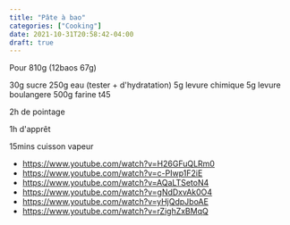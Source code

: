 ```yaml
---
title: "Pâte à bao"
categories: ["Cooking"]
date: 2021-10-31T20:58:42-04:00
draft: true
---
```


Pour 810g (12baos 67g)

30g sucre
250g eau (tester + d'hydratation)
5g levure chimique
5g levure boulangere
500g farine t45

2h de pointage

1h d'apprêt

15mins cuisson vapeur


- https://www.youtube.com/watch?v=H26GFuQLRm0
- https://www.youtube.com/watch?v=c-PIwp1F2iE
- https://www.youtube.com/watch?v=AQaLTSetoN4
- https://www.youtube.com/watch?v=gNdDxvAk0O4
- https://www.youtube.com/watch?v=yHjQdpJboAE
- https://www.youtube.com/watch?v=rZighZxBMqQ